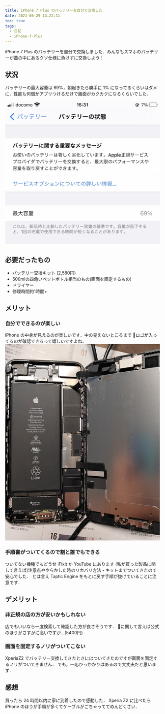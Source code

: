 ```yaml
---
title: iPhone 7 Plus のバッテリーを自分で交換した
date: 2021-06-29 13:22:11
toc: true
tags: 
  - 日記
  - iPhone-7-Plus
---
```


iPhone 7 Plus のバッテリーを自分で交換しました．みんなもスマホのバッテリーが蓋の中にあるクソ仕様に負けずに交換しよう！

<!-- more -->

## 状況

バッテリーの最大容量は 69%，朝起きたら勝手に 1% になってるくらいはダメに．性能も何個かアプリつけるだけで画面がカクカクになるくらいでした．

![](/images/replace-iphone7p-battery/1.png)

## 必要だったもの

* [バッテリー交換キット (2,580円)](https://amzn.to/3pwxPby)
* 500mlの四角いペットボトル相当のもの(画面を固定するもの)
* ドライヤー
* 修理時間約1時間+



## メリット

### 自分でできるのが楽しい
iPhone の中身が見えるのが楽しいです．中の見えないところまで 🍎ロゴが入ってるのが確認できるって嬉しいですよね．
![](/images/replace-iphone7p-battery/2.jpg)

### 手順書がついてくるので割と誰でもできる
ついてない機種でもどうせ iFixit か YouTube にあります
(私が買った製品に関して言えば)注意点ややらかした時のリカバリ方法・キットまでついてきたので安心でした．
とは言え Taptic Engine をもとに戻す手順が抜けていることに注意です．


## デメリット
### 非正規の店の方が安いかもしれない
店でもいいなら一度検索して確認した方が良さそうです．
🍎に関して言えば公式のほうがさすがに高いですが...(5400円)

### 画面を固定するノリがついてこない
XperiaZ2 でバッテリー交換してきたときにはついてきたのですが画面を固定するノリがついてきません．
でも，一応ひっかかりはあるので大丈夫だと思います．

## 感想
買ったら 24 時間以内に家に到着したので感動した．
Xperia Z2 に比べたら iPhone のほうが手順が多くてケーブルがごちゃっててめんどくさい．